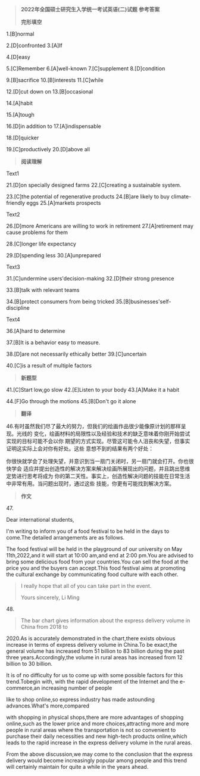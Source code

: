 > **2022年全国硕士研究生入学统一考试英语(二)试题** **参考答案**
>
> **完形填空**

1.\[B\]normal

2.\[D\]confronted 3.\[A\]If

4.\[D\]easy

5.\[C\]Remember 6.\[A\]well-known 7.\[C\]supplement 8.\[D\]condition

9.\[B\]sacrifice 10.\[B\]interests 11.\[C\]while

12.\[D\]cut down on 13.\[B\]occasional

14.\[A\]habit

15.\[A\]tough

16.\[D\]in addition to 17.\[A\]indispensable

18.\[D\]quicker

19.\[C\]productively 20.\[D\]above all

> **阅读理解**

Text1

21.\[D\]on specially designed farms 22.\[C\]creating a sustainable
system.

23.\[C\]the potential of regenerative products 24.\[B\]are likely to buy
climate-friendly eggs 25.\[A\]markets prospects

Text2

26.\[D\]more Americans are willing to work in retirement
27.\[A\]retirement may cause problems for them

28.\[C\]longer life expectancy

29.\[D\]spending less 30.\[A\]unprepared

Text3

31.\[C\]undermine users\'decision-making 32.\[D\]their strong presence

33.\[B\]talk with relevant teams

34.\[B\]protect consumers from being tricked
35.\[B\]businesses\'self-discipline

Text4

36.\[A\]hard to determine

37.\[B\]It is a behavior easy to measure.

38.\[D\]are not necessarily ethically better 39.\[C\]uncertain

40.\[C\]is a result of multiple factors

> **新题型**

41.\[C\]Start low,go slow 42.\[E\]Listen to your body 43.\[A\]Make it a
habit

44.\[F\]Go through the motions 45.\[B\]Don\'t go it alone

> **翻译**

46.有时虽然我们尽了最大的努力，但我们的绘画作品很少能像原计划的那样呈现。光线的
变化，绘画材料的局限性以及经验和技术的缺乏意味着你刚开始尝试实现的目标可能不会以你
期望的方式实现。尽管这可能令人沮丧和失望，但事实证明这实际上会对你有好处。这些
意想不到的结果有两个好处：

你很快就学会了处理失望，并意识到当一扇门关闭时，另一扇门就会打开。你也很快学会
适应并提出创造性的解决方案来解决绘画所展现出的问题，并且跳出思维定势进行思考将成为
你的第二天性。事实上，创造性解决问题的技能在日常生活中非常有用。当问题出现时，通过这些
技能，你更有可能找到解决方案。

> **作文**

47\.

Dear international students,

I\'m writing to inform you of a food festival to be held in the days to
come.The detailed arrangements are as follows.

The food festival will be held in the playground of our university on
May 11th,2022,and it will start at 10:00 am,and end at 2:00 pm.You are
advised to bring some delicious food from your countries.You can sell
the food at the price you and the buyers can accept.This food festival
aims at promoting the cultural exchange by communicating food culture
with each other.

> I really hope that all of you can take part in the event.
>
> Yours sincerely, Li Ming

48\.

> The bar chart gives information about the express delivery volume in
> China from 2018 to

2020.As is accurately demonstrated in the chart,there exists obvious
increase in terms of express delivery volume in China.To be exact,the
general volume has increased from 51 billion to 83 billion during the
past three years.Accordingly,the volume in rural areas has increased
from 12 billion to 30 billion.

It is of no difficulty for us to come up with some possible factors for
this trend.Tobegin with, with the rapid development of the Internet and
the e-commerce,an increasing number of people

like to shop online,so express industry has made astounding
advances.What\'s more,compared

with shopping in physical shops,there are more advantages of shopping
online,such as the lower price and more choices,attracting more and more
people in rural areas where the transportation is not so convenient to
purchase their daily necessities and new high-tech products online,which
leads to the rapid increase in the express delivery volume in the rural
areas.

From the above discussion,we may come to the conclusion that the express
delivery would become increasingly popular among people and this trend
will certainly maintain for quite a while in the years ahead.
